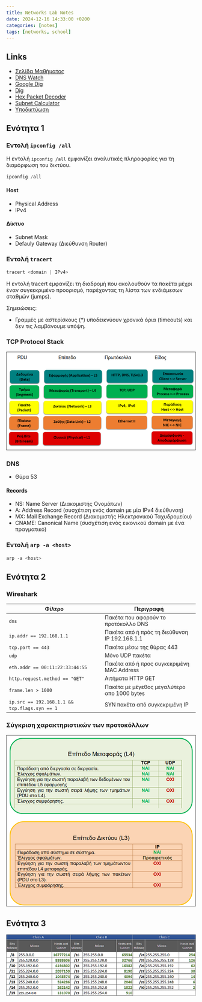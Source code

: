```yaml
---
title: Networks Lab Notes 
date: 2024-12-16 14:33:00 +0200
categories: [notes] 
tags: [networks, school]
---
```


## Links

- [Σελίδα Μαθήματος](https://people.iee.ihu.gr/~dima/?page_id=13#)
- [DNS Watch](https://dnswatch.info)
- [Google Dig](https://toolbox.googleapps.com/apps/dig/)
- [Dig](https://www.digwebinterface.com/)
- [Hex Packet Decoder](https://hpd.gasmi.net/)
- [Subnet Calculator](https://www.calculator.net/ip-subnet-calculator.html)
- [Υποδικτύωση](https://www.davidc.net/sites/default/subnets/subnets.html)

## Ενότητα 1

### Εντολή `ipconfig /all`

Η εντολή `ipconfig /all` εμφανίζει αναλυτικές πληροφορίες για τη διαμόρφωση του δικτύου.

```powershell
ipconfig /all
```

#### Host 
- Physical Address
- IPv4

#### Δίκτυο
- Subnet Mask
- Defauly Gateway (Διεύθυνση Router)

### Εντολή `tracert`

```powershell
tracert <domain | IPv4>
```

Η εντολή tracert εμφανίζει τη διαδρομή που ακολουθούν τα πακέτα μέχρι έναν συγκεκριμένο προορισμό, παρέχοντας τη λίστα των ενδιάμεσων σταθμών (jumps).

Σημειώσεις:
- Γραμμές με αστερίσκους (*) υποδεικνύουν χρονικά όρια (timeouts) και δεν τις λαμβάνουμε υπόψη.


### TCP Protocol Stack

![tcp-protocol-stack](/assets/tcp-protocol-stack.png "TCP Protocol Stack")

### DNS

- Θύρα 53

#### Records

- NS: Name Server (Διακομιστής Ονομάτων)
- A: Address Record (συσχέτιση ενός domain με μία IPv4 διεύθυνση)
- MX: Mail Exchange Record (Διακομιστής Ηλεκτρονικού Ταχυδρομείου)
- CNAME: Canonical Name (συσχέτιση ενός εικονικού domain με ένα πραγματικό)

### Εντολή `arp -a <host>`

```powershell
arp -a <host>
```

## Ενότητα 2

### Wireshark

| Φίλτρο | Περιγραφή |
|--------|-----------|
| `dns` | Πακέτα που αφορούν το προτόκολλο DNS |
| `ip.addr == 192.168.1.1` | Πακέτα από ή πρός τη διεύθυνση IP 192.168.1.1 |
| `tcp.port == 443` | Πακέτα μέσω της θύρας 443 |
| `udp` | Μόνο UDP πακέτα |
| `eth.addr == 00:11:22:33:44:55` | Πακέτα από ή προς συγκεκριμένη MAC Address |
| `http.request.method == "GET"` | Αιτήματα HTTP GET |
| `frame.len > 1000` | Πακέτα με μέγεθος μεγαλύτερο απο 1000 bytes |
| `ip.src == 192.168.1.1 && tcp.flags.syn == 1` | SYN πακέτα από συγκεκριμένη IP |

### Σύγκριση χαρακτηριστικών των προτοκόλλων

![protocol-comparison](/assets/protocol-comparison.png "Protocol Comparison")

## Ενότητα 3

![network-masks](/assets/network-masks.png "Network Masks")
